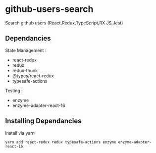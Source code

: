 # github-users-search
Search github users (React,Redux,TypeScript,RX JS,Jest)

## Dependancies
State Management :
- react-redux
- redux
- redux-thunk
- @types/react-redux
- typesafe-actions

Testing :
- enzyme 
- enzyme-adapter-react-16

## Installing Dependancies
Install via yarn

`yarn add react-redux redux typesafe-actions enzyme enzyme-adapter-react-16`